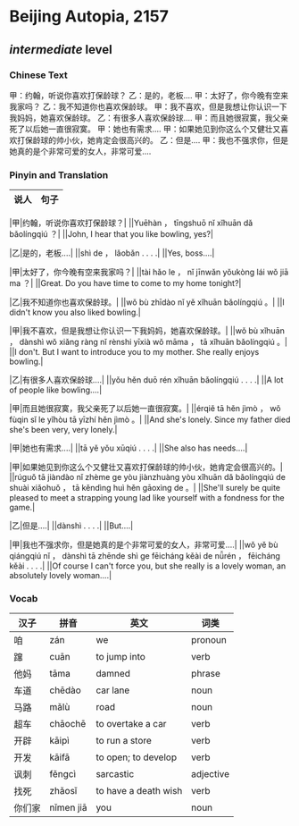# Beijing Autopia, 2157
## *intermediate* level

### Chinese Text
甲：约翰，听说你喜欢打保龄球？
乙：是的，老板....
甲：太好了，你今晚有空来我家吗？
乙：我不知道你也喜欢保龄球。
甲：我不喜欢，但是我想让你认识一下我妈妈，她喜欢保龄球。
乙：有很多人喜欢保龄球....
甲：而且她很寂寞，我父亲死了以后她一直很寂寞。
甲：她也有需求....
甲：如果她见到你这么个又健壮又喜欢打保龄球的帅小伙，她肯定会很高兴的。
乙：但是....
甲：我也不强求你，但是她真的是个非常可爱的女人，非常可爱....

### Pinyin and Translation
|说人|句子|
|----|----|

|甲|约翰，听说你喜欢打保龄球？|
||Yuēhàn ， tīngshuō nǐ xǐhuān dǎ bǎolíngqiú ？|
||John, I hear that you like bowling, yes?|

|乙|是的，老板....|
||shì de ， lǎobǎn . . . .|
||Yes, boss....|

|甲|太好了，你今晚有空来我家吗？|
||tài hǎo le ， nǐ jīnwǎn yǒukòng lái wǒ jiā ma ？|
||Great. Do you have time to come to my home tonight?|

|乙|我不知道你也喜欢保龄球。|
||wǒ bù zhīdào nǐ yě xǐhuān bǎolíngqiú 。|
||I didn't know you also liked bowling.|

|甲|我不喜欢，但是我想让你认识一下我妈妈，她喜欢保龄球。|
||wǒ bù xǐhuān ， dànshì wǒ xiǎng ràng nǐ rènshi yīxià wǒ māma ， tā xǐhuān bǎolíngqiú 。|
||I don't. But I want to introduce you to my mother. She really enjoys bowling.|

|乙|有很多人喜欢保龄球....|
||yǒu hěn duō rén xǐhuān bǎolíngqiú . . . .|
||A lot of people like bowling....|

|甲|而且她很寂寞，我父亲死了以后她一直很寂寞。|
||érqiě tā hěn jìmò ， wǒ fùqin sǐ le yǐhòu tā yīzhí hěn jìmò 。|
||And she's lonely. Since my father died she's been very, very lonely.|

|甲|她也有需求....|
||tā yě yǒu xūqiú . . . .|
||She also has needs....|

|甲|如果她见到你这么个又健壮又喜欢打保龄球的帅小伙，她肯定会很高兴的。|
||rúguǒ tā jiàndào nǐ zhème ge yòu jiànzhuàng yòu xǐhuān dǎ bǎolíngqiú de shuài xiǎohuǒ ， tā kěndìng huì hěn gāoxìng de 。|
||She'll surely be quite pleased to meet a strapping young lad like yourself with a fondness for the game.|

|乙|但是....|
||dànshì . . . .|
||But....|

|甲|我也不强求你，但是她真的是个非常可爱的女人，非常可爱....|
||wǒ yě bù qiángqiú nǐ ， dànshì tā zhēnde shì ge fēicháng kěài de nǚrén ， fēicháng kěài . . . .|
||Of course I can't force you, but she really is a lovely woman, an absolutely lovely woman....|
### Vocab
|汉子|拼音|英文|词类|
|----|----|----|----|
|咱|zán|we|pronoun|
|蹿|cuān|to jump into|verb|
|他妈|tāma|damned|phrase|
|车道|chēdào|car lane|noun|
|马路|mǎlù|road|noun|
|超车|chāochē|to overtake a car|verb|
|开辟|kāipì|to run a store|verb|
|开发|kāifā|to open; to develop|verb|
|讽刺|fěngcì|sarcastic|adjective|
|找死|zhǎosǐ|to have a death wish|verb|
|你们家|nǐmen jiā|you|noun|